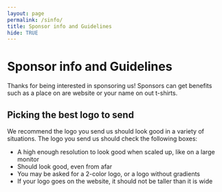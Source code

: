 ```yaml
---
layout: page
permalink: /sinfo/
title: Sponsor info and Guidelines
hide: TRUE
---
```

# Sponsor info and Guidelines
Thanks for being interested in sponsoring us! Sponsors can get benefits such as a place on are website or your name on out t-shirts.

## Picking the best logo to send
We recommend the logo you send us should look good in a variety of situations. The logo you send us should check the following boxes:
<ul>
  <li>A high enough resolution to look good when scaled up, like on a large monitor</li>
  <li>Should look good, even from afar</li>
  <li>You may be asked for a 2-color logo, or a logo without gradients</li>
  <li>If your logo goes on the website, it should not be taller than it is wide</li>
</ul>
